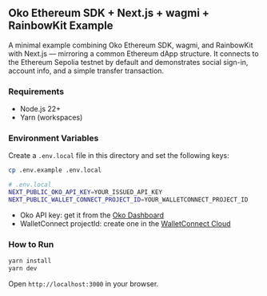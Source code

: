 ## Oko Ethereum SDK + Next.js + wagmi + RainbowKit Example

A minimal example combining Oko Ethereum SDK, wagmi, and RainbowKit
with Next.js — mirroring a common Ethereum dApp structure. It connects to the
Ethereum Sepolia testnet by default and demonstrates social sign-in, account
info, and a simple transfer transaction.

### Requirements

- Node.js 22+
- Yarn (workspaces)

### Environment Variables

Create a `.env.local` file in this directory and set the following keys:

```bash
cp .env.example .env.local
```

```bash
# .env.local
NEXT_PUBLIC_OKO_API_KEY=YOUR_ISSUED_API_KEY
NEXT_PUBLIC_WALLET_CONNECT_PROJECT_ID=YOUR_WALLETCONNECT_PROJECT_ID
```

<!-- TODO: update Oko dashboard link -->

- Oko API key: get it from the
  [Oko Dashboard](https://dapp.embed.keplr.app)
- WalletConnect projectId: create one in the
  [WalletConnect Cloud](https://cloud.walletconnect.com)

### How to Run

```bash
yarn install
yarn dev
```

Open `http://localhost:3000` in your browser.
